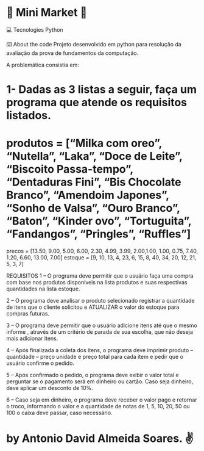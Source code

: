 # 🛒 Mini Market 🛒
💻 Tecnologies
Python

⌨️ About the code
Projeto desenvolvido em python para resolução da avaliação da prova de fundamentos da computação.

A problemática consistia em:
# 1- Dadas as 3 listas a seguir, faça um programa que atende os requisitos listados.
# produtos = [“Milka com oreo”, “Nutella”, “Laka”, “Doce de Leite”, “Biscoito Passa-tempo”, “Dentaduras Fini”, “Bis Chocolate Branco”, “Amendoim Japones”, “Sonho de Valsa”, “Ouro Branco”, “Baton”, “Kinder ovo”, “Tortuguita”, “Fandangos”, “Pringles”, “Ruffles”]

precos = [13.50, 9.00, 5.00, 6.00, 2.30, 4.99, 3.99, 2.00,1.00, 1.00, 0.75, 7.40, 1.20, 6.60, 13.00, 7.00]
estoque = [9, 10, 13, 4, 23, 6, 15, 8, 40, 34, 20, 12, 21, 5, 3, 7]

REQUISITOS
1 – O programa deve permitir que o usuário faça uma compra com base nos produtos disponíveis na lista produtos e suas respectivas quantidades na lista estoque.
 
2 – O programa deve analisar o produto selecionado registrar a quantidade de itens que o cliente solicitou e ATUALIZAR o valor do estoque para compras futuras.

3 – O programa deve permitir que o usuário adicione itens até que o mesmo informe , através de um critério de parada de sua escolha, que não deseja mais adicionar itens.

4 – Após finalizada a coleta dos itens, o programa deve imprimir produto – quantidade – preço unidade e preço total para cada item e pedir que o usuário confirme o pedido.

5 – Após confirmado o pedido, o programa deve exibir o valor total e perguntar se o pagamento será em dinheiro ou cartão. Caso seja dinheiro, deve aplicar um desconto de 10%.

6 – Caso seja em dinheiro, o programa deve receber o valor pago e retornar o troco, informando o valor e a quantidade de notas de 1, 5, 10, 20, 50 ou 100 o caixa deve passar, caso necessário.

# by Antonio David Almeida Soares. ✌
